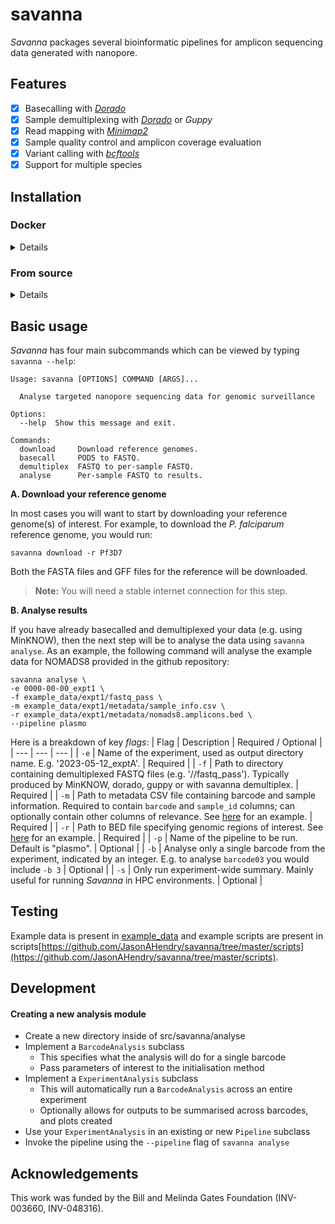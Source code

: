# savanna
*Savanna* packages several bioinformatic pipelines for amplicon sequencing data generated with nanopore.

## Features
- [x] Basecalling with [*Dorado*](https://github.com/nanoporetech/dorado)
- [x] Sample demultiplexing with [*Dorado*](https://github.com/nanoporetech/dorado) or *Guppy*
- [x] Read mapping with [*Minimap2*](https://github.com/lh3/minimap2)
- [x] Sample quality control and amplicon coverage evaluation
- [x] Variant calling with [*bcftools*](https://github.com/samtools/bcftools)
- [x] Support for multiple species 

## Installation
### Docker
<details>
  
#### Requires
* [*Docker*](https://www.docker.com/)
  
#### Steps
```
docker pull jasonahendry/savanna:0.0
```
This will download an image that already has `dorado`, `savanna`, and all dependencies pre-installed. Unfortunately it is a bit more cumbersome to run from the command line:

```
docker run -w `pwd` -v `pwd`:`pwd` jasonahendry/dorado:0.0 savanna
```
</details>

### From source
<details>
  
#### Requires
- The version control software [*Git*](https://github.com/git-guides/install-git)
- The package manager [*Conda*](https://docs.conda.io/projects/conda/en/latest/user-guide/install/index.html) or [*Mamba*](https://mamba.readthedocs.io/en/latest/installation.html) 
  - Mamba is faster and is recommended
- [*Dorado*](https://github.com/nanoporetech/dorado) in must be installed and inside of `$PATH` for `savanna basecall`
- [*Dorado*](https://github.com/nanoporetech/dorado) or [*Guppy*](https://community.nanoporetech.com) must be installed for `savanna demultiplex`

#### Steps
**1.  Clone the repository:**
```
git clone https://github.com/JasonAHendry/savanna.git
cd savanna
```

**2.  Install other depedendencies with conda:**
```
conda env create -f environments/run.yml
```
or equivalently, with mamba:
```
mamba env create -f environments/run.yml
```
\
**3. Install `savanna` and remaining dependencies:**
```
pip install -e .
```
\
**4. Test your installation.**
In the terminal, you should see available commands by typing:
```
savanna --help
```
</details>

## Basic usage
*Savanna* has four main subcommands which can be viewed by typing `savanna --help`:
```
Usage: savanna [OPTIONS] COMMAND [ARGS]...

  Analyse targeted nanopore sequencing data for genomic surveillance

Options:
  --help  Show this message and exit.

Commands:
  download     Download reference genomes.
  basecall     POD5 to FASTQ.
  demultiplex  FASTQ to per-sample FASTQ.
  analyse      Per-sample FASTQ to results.
```

**A. Download your reference genome** 

In most cases you will want to start by downloading your reference genome(s) of interest. For example, to download the *P. falciparum* reference genome, you would run:
```
savanna download -r Pf3D7
```
Both the FASTA files and GFF files for the reference will be downloaded.
> **Note:** You will need a stable internet connection for this step.

**B. Analyse results** 

If you have already basecalled and demultiplexed your data (e.g. using MinKNOW), then the next step will be to analyse the data using `savanna analyse`. As an example, the following command will analyse the example data for NOMADS8 provided in the github repository:
```
savanna analyse \
-e 0000-00-00_expt1 \
-f example_data/expt1/fastq_pass \
-m example_data/expt1/metadata/sample_info.csv \
-r example_data/expt1/metadata/nomads8.amplicons.bed \
--pipeline plasmo 
```
Here is a breakdown of key *flags*:
| Flag | Description | Required / Optional |
| ---    | --- | --- |
| ` -e ` | Name of the experiment, used as output directory name. E.g. '2023-05-12_exptA'. | Required |
| ` -f `   | Path to directory containing demultiplexed FASTQ files (e.g. '<path>/<to>/fastq_pass'). Typically produced by MinKNOW, dorado, guppy or with savanna demultiplex. | Required |
| ` -m `   | Path to metadata CSV file containing barcode and sample information. Required to contain `barcode` and `sample_id` columns; can optionally contain other columns of relevance. See [here](https://github.com/JasonAHendry/savanna/blob/master/example_data/expt1/metadata/sample_info.csv) for an example. | Required |
| ` -r `   | Path to BED file specifying genomic regions of interest. See [here](https://github.com/JasonAHendry/savanna/blob/master/example_data/expt1/metadata/nomads8.amplicons.bed) for an example.  | Required |
| ` -p `  | Name of the pipeline to be run. Default is "plasmo". | Optional |
| ` -b `  | Analyse only a single barcode from the experiment, indicated by an integer. E.g. to analyse `barcode03` you would include `-b 3` | Optional |
| ` -s `  | Only run experiment-wide summary. Mainly useful for running *Savanna* in HPC environments. | Optional |


## Testing
Example data is present in [example_data](https://github.com/JasonAHendry/savanna/tree/master/example_data) and example scripts are present in scripts[https://github.com/JasonAHendry/savanna/tree/master/scripts](https://github.com/JasonAHendry/savanna/tree/master/scripts).

## Development
#### Creating a new analysis module
* Create a new directory inside of src/savanna/analyse
* Implement a `BarcodeAnalysis` subclass
  * This specifies what the analysis will do for a single barcode
  * Pass parameters of interest to the initialisation method
* Implement a `ExperimentAnalysis` subclass
  * This will automatically run a `BarcodeAnalysis` across an entire experiment
  * Optionally allows for outputs to be summarised across barcodes, and plots created
* Use your `ExperimentAnalysis` in an existing or new `Pipeline` subclass
* Invoke the pipeline using the `--pipeline` flag of `savanna analyse`

## Acknowledgements
This work was funded by the Bill and Melinda Gates Foundation (INV-003660, INV-048316).

